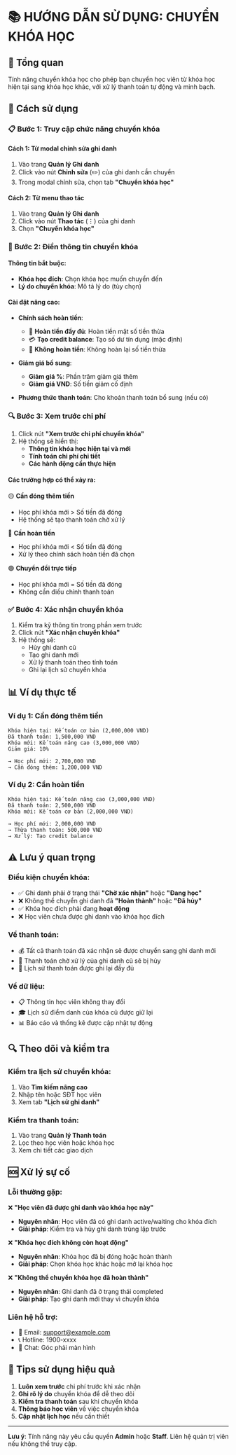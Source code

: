 # 📚 HƯỚNG DẪN SỬ DỤNG: CHUYỂN KHÓA HỌC

## 🎯 Tổng quan

Tính năng chuyển khóa học cho phép bạn chuyển học viên từ khóa học hiện tại sang khóa học khác, với xử lý thanh toán tự động và minh bạch.

## 🚀 Cách sử dụng

### 📋 **Bước 1: Truy cập chức năng chuyển khóa**

#### **Cách 1: Từ modal chỉnh sửa ghi danh**
1. Vào trang **Quản lý Ghi danh**
2. Click vào nút **Chỉnh sửa** (✏️) của ghi danh cần chuyển
3. Trong modal chỉnh sửa, chọn tab **"Chuyển khóa học"**

#### **Cách 2: Từ menu thao tác**
1. Vào trang **Quản lý Ghi danh**
2. Click vào nút **Thao tác** (⋮) của ghi danh
3. Chọn **"Chuyển khóa học"**

### 📝 **Bước 2: Điền thông tin chuyển khóa**

#### **Thông tin bắt buộc:**
- **Khóa học đích**: Chọn khóa học muốn chuyển đến
- **Lý do chuyển khóa**: Mô tả lý do (tùy chọn)

#### **Cài đặt nâng cao:**
- **Chính sách hoàn tiền**:
  - 🏦 **Hoàn tiền đầy đủ**: Hoàn tiền mặt số tiền thừa
  - 💳 **Tạo credit balance**: Tạo số dư tín dụng (mặc định)
  - 🚫 **Không hoàn tiền**: Không hoàn lại số tiền thừa

- **Giảm giá bổ sung**:
  - **Giảm giá %**: Phần trăm giảm giá thêm
  - **Giảm giá VND**: Số tiền giảm cố định

- **Phương thức thanh toán**: Cho khoản thanh toán bổ sung (nếu có)

### 🔍 **Bước 3: Xem trước chi phí**

1. Click nút **"Xem trước chi phí chuyển khóa"**
2. Hệ thống sẽ hiển thị:
   - **Thông tin khóa học hiện tại và mới**
   - **Tính toán chi phí chi tiết**
   - **Các hành động cần thực hiện**

#### **Các trường hợp có thể xảy ra:**

🟡 **Cần đóng thêm tiền**
- Học phí khóa mới > Số tiền đã đóng
- Hệ thống sẽ tạo thanh toán chờ xử lý

🔵 **Cần hoàn tiền**
- Học phí khóa mới < Số tiền đã đóng
- Xử lý theo chính sách hoàn tiền đã chọn

🟢 **Chuyển đổi trực tiếp**
- Học phí khóa mới = Số tiền đã đóng
- Không cần điều chỉnh thanh toán

### ✅ **Bước 4: Xác nhận chuyển khóa**

1. Kiểm tra kỹ thông tin trong phần xem trước
2. Click nút **"Xác nhận chuyển khóa"**
3. Hệ thống sẽ:
   - Hủy ghi danh cũ
   - Tạo ghi danh mới
   - Xử lý thanh toán theo tính toán
   - Ghi lại lịch sử chuyển khóa

## 📊 Ví dụ thực tế

### **Ví dụ 1: Cần đóng thêm tiền**
```
Khóa hiện tại: Kế toán cơ bản (2,000,000 VND)
Đã thanh toán: 1,500,000 VND
Khóa mới: Kế toán nâng cao (3,000,000 VND)
Giảm giá: 10%

→ Học phí mới: 2,700,000 VND
→ Cần đóng thêm: 1,200,000 VND
```

### **Ví dụ 2: Cần hoàn tiền**
```
Khóa hiện tại: Kế toán nâng cao (3,000,000 VND)
Đã thanh toán: 2,500,000 VND
Khóa mới: Kế toán cơ bản (2,000,000 VND)

→ Học phí mới: 2,000,000 VND
→ Thừa thanh toán: 500,000 VND
→ Xử lý: Tạo credit balance
```

## ⚠️ Lưu ý quan trọng

### **Điều kiện chuyển khóa:**
- ✅ Ghi danh phải ở trạng thái **"Chờ xác nhận"** hoặc **"Đang học"**
- ❌ Không thể chuyển ghi danh đã **"Hoàn thành"** hoặc **"Đã hủy"**
- ✅ Khóa học đích phải đang **hoạt động**
- ❌ Học viên chưa được ghi danh vào khóa học đích

### **Về thanh toán:**
- 💰 Tất cả thanh toán đã xác nhận sẽ được chuyển sang ghi danh mới
- 🔄 Thanh toán chờ xử lý của ghi danh cũ sẽ bị hủy
- 📝 Lịch sử thanh toán được ghi lại đầy đủ

### **Về dữ liệu:**
- 📋 Thông tin học viên không thay đổi
- 🎓 Lịch sử điểm danh của khóa cũ được giữ lại
- 📊 Báo cáo và thống kê được cập nhật tự động

## 🔍 Theo dõi và kiểm tra

### **Kiểm tra lịch sử chuyển khóa:**
1. Vào **Tìm kiếm nâng cao**
2. Nhập tên hoặc SĐT học viên
3. Xem tab **"Lịch sử ghi danh"**

### **Kiểm tra thanh toán:**
1. Vào trang **Quản lý Thanh toán**
2. Lọc theo học viên hoặc khóa học
3. Xem chi tiết các giao dịch

## 🆘 Xử lý sự cố

### **Lỗi thường gặp:**

❌ **"Học viên đã được ghi danh vào khóa học này"**
- **Nguyên nhân**: Học viên đã có ghi danh active/waiting cho khóa đích
- **Giải pháp**: Kiểm tra và hủy ghi danh trùng lặp trước

❌ **"Khóa học đích không còn hoạt động"**
- **Nguyên nhân**: Khóa học đã bị đóng hoặc hoàn thành
- **Giải pháp**: Chọn khóa học khác hoặc mở lại khóa học

❌ **"Không thể chuyển khóa học đã hoàn thành"**
- **Nguyên nhân**: Ghi danh đã ở trạng thái completed
- **Giải pháp**: Tạo ghi danh mới thay vì chuyển khóa

### **Liên hệ hỗ trợ:**
- 📧 Email: support@example.com
- 📞 Hotline: 1900-xxxx
- 💬 Chat: Góc phải màn hình

## 🎯 Tips sử dụng hiệu quả

1. **Luôn xem trước** chi phí trước khi xác nhận
2. **Ghi rõ lý do** chuyển khóa để dễ theo dõi
3. **Kiểm tra thanh toán** sau khi chuyển khóa
4. **Thông báo học viên** về việc chuyển khóa
5. **Cập nhật lịch học** nếu cần thiết

---

**Lưu ý**: Tính năng này yêu cầu quyền **Admin** hoặc **Staff**. Liên hệ quản trị viên nếu không thể truy cập.
